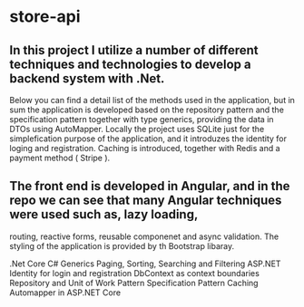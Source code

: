 # store-api

## In this project I utilize a number of different techniques and technologies to develop a backend system with .Net.
Below you can find a detail list of the methods used in the application, but in sum the application is developed based
on the repository pattern and the specification pattern together with type generics, providing the data in DTOs using AutoMapper.
Locally the project uses SQLite just for the simplefication purpose of the application, and it introduzes the identity for loging and registration.
Caching is introduced, together with Redis and a payment method ( Stripe ).

## The front end is developed in Angular, and in the repo we can see that many Angular techniques were used such as, lazy loading,
 routing, reactive forms, reusable componenet and async validation. The styling of the application is provided by th Bootstrap libaray.


.Net Core
C# Generics
Paging, Sorting, Searching and Filtering
ASP.NET Identity for login and registration
DbContext as context boundaries
Repository and Unit of Work Pattern
Specification Pattern
Caching
Automapper in ASP.NET Core
